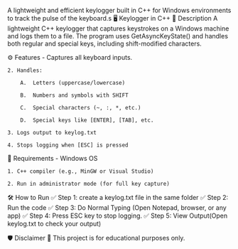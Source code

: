 A lightweight and efficient keylogger built in C++ for Windows environments to track the pulse of the keyboard.s
🖥️ Keylogger in C++
📌 Description
A lightweight C++ keylogger that captures keystrokes on a Windows machine and logs them to a file. The program uses GetAsyncKeyState() and handles both regular and special keys, including shift-modified characters.

⚙️ Features - Captures all keyboard inputs.

    2. Handles:

        A.  Letters (uppercase/lowercase)

        B.  Numbers and symbols with SHIFT

        C.  Special characters (~, :, *, etc.)

        D.  Special keys like [ENTER], [TAB], etc.

    3. Logs output to keylog.txt

    4. Stops logging when [ESC] is pressed

🧾 Requirements - Windows OS

    1. C++ compiler (e.g., MinGW or Visual Studio)

    2. Run in administrator mode (for full key capture)

🛠️ How to Run
    ✅ Step 1: create a keylog.txt file in the same folder
    ✅ Step 2: Run the code
    ✅ Step 3: Do Normal Typing (Open Notepad, browser, or any app)
    ✅ Step 4: Press ESC key to stop logging.
    ✅ Step 5: View Output(Open keylog.txt to check your output)

🛡️ Disclaimer
🚨 This project is for educational purposes only.
